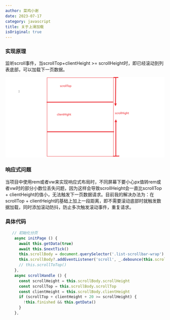 ```yaml
---
author: 菜鸡小谢
date: 2023-07-17
category: javascript
title: 关于上滑加载
isOriginal: true
---
```


### 实现原理

监听scroll事件，当scrollTop+clientHeight >= scrollHeight时，即已经滚动到列表底部，可以加载下一页数据。

![image-20230717135957727](../../.vuepress/public/image-20230717135957727.png)

### 响应式问题

当项目中使用rem或者vw来实现响应式布局时，不同屏幕下要小心px值转rem或者vw时的部分小数位丢失问题，因为这样会导致scrollHeight会一直比scrollTop + clientHeight的值小，无法触发下一页数据请求。目前我的解决办法为：在scrollTop + clientHeight的基础上加上一段距离，即不需要滚动底部时就触发数据加载，同时添加滚动防抖，防止多次触发滚动事件，重复请求。

### 具体代码

```javascript
   // 初始化分页
    async initPage () {
      await this.getData(true)
      await this.$nextTick()
      this.scrollBody = document.querySelector('.list-scrollbar-wrap')
      this.scrollBody?.addEventListener('scroll', _.debounce(this.scrollHandle, 200))
      // this.scrollToTop()
    },
    async scrollHandle () {
      const scrollHeight = this.scrollBody.scrollHeight
      const scrollTop = this.scrollBody.scrollTop
      const clientHeight = this.scrollBody.clientHeight
      if (scrollTop + clientHeight + 20 >= scrollHeight) {
        !this.finished && this.getData()
      }
    },
```

